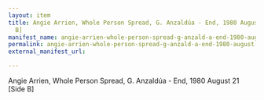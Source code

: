 ```yaml
---
layout: item
title: Angie Arrien, Whole Person Spread, G. Anzaldúa - End, 1980 August 21 [Side
  B]
manifest_name: angie-arrien-whole-person-spread-g-anzald-a-end-1980-august-21-side-b-
permalink: angie-arrien-whole-person-spread-g-anzald-a-end-1980-august-21-side-b-
external_manifest_url: 

---
```

Angie Arrien, Whole Person Spread, G. Anzaldúa - End, 1980 August 21 [Side B]
